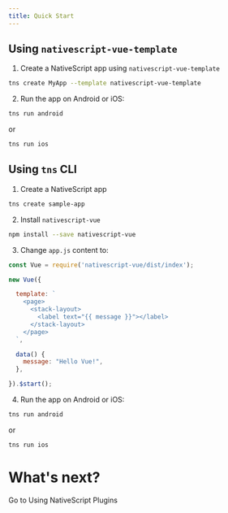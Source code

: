 ```yaml
---
title: Quick Start
---
```


## Using `nativescript-vue-template`

1) Create a NativeScript app using `nativescript-vue-template`

```sh
tns create MyApp --template nativescript-vue-template
```

2) Run the app on Android or iOS:

```sh
tns run android
```

or

```sh
tns run ios
```

## Using `tns` CLI

1) Create a NativeScript app

```sh
tns create sample-app
```

2) Install `nativescript-vue`

```sh
npm install --save nativescript-vue
```
3) Change `app.js` content to:

```javascript
const Vue = require('nativescript-vue/dist/index');

new Vue({

  template: `
    <page>
      <stack-layout>
        <label text="{{ message }}"></label>
      </stack-layout>
    </page>
  `,

  data() {
    message: "Hello Vue!",
  },

}).$start();
```

4) Run the app on Android or iOS:

```sh
tns run android
```

or

```sh
tns run ios
```

# What's next?

<a router-link="/using-nativescript-plugins" class="docute-button docute-button-success">
    Go to Using NativeScript Plugins
</a>
